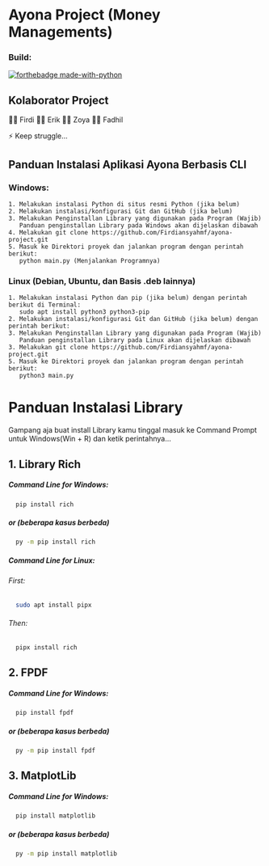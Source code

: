# Ayona Project (Money Managements)

### Build:
[![forthebadge made-with-python](http://ForTheBadge.com/images/badges/made-with-python.svg)](https://www.python.org/)

## Kolaborator Project

👩‍💻 Firdi
👩‍💻 Erik
👩‍💻 Zoya
👩‍💻 Fadhil

⚡️ Keep struggle...

## Panduan Instalasi Aplikasi Ayona Berbasis CLI

### Windows:
   
    1. Melakukan instalasi Python di situs resmi Python (jika belum)
    2. Melakukan instalasi/konfigurasi Git dan GitHub (jika belum)
    3. Melakukan Penginstallan Library yang digunakan pada Program (Wajib)
       Panduan penginstallan Library pada Windows akan dijelaskan dibawah
    4. Melakukan git clone https://github.com/Firdiansyahmf/ayona-project.git
    5. Masuk ke Direktori proyek dan jalankan program dengan perintah berikut:
       python main.py (Menjalankan Programnya)

### Linux (Debian, Ubuntu, dan Basis .deb lainnya)
    
    1. Melakukan instalasi Python dan pip (jika belum) dengan perintah berikut di Terminal:
       sudo apt install python3 python3-pip
    2. Melakukan instalasi/konfigurasi Git dan GitHub (jika belum) dengan perintah berikut:
    3. Melakukan Penginstallan Library yang digunakan pada Program (Wajib)
       Panduan penginstallan Library pada Linux akan dijelaskan dibawah
    3. Melakukan git clone https://github.com/Firdiansyahmf/ayona-project.git
    5. Masuk ke Direktori proyek dan jalankan program dengan perintah berikut:
       python3 main.py

# Panduan Instalasi Library
Gampang aja buat install Library kamu tinggal masuk ke Command Prompt untuk Windows(Win + R) dan ketik perintahnya...
## 1. Library Rich
##### Command Line for Windows:
```bash
  pip install rich
```
##### or (beberapa kasus berbeda)
```bash
  py -m pip install rich
```

##### Command Line for Linux:
###### First:
```bash
  sudo apt install pipx
```
###### Then:
```bash
  pipx install rich
```

## 2. FPDF
##### Command Line for Windows:
```bash
  pip install fpdf
```
##### or (beberapa kasus berbeda)
```bash
  py -m pip install fpdf
```

## 3. MatplotLib
##### Command Line for Windows:
```bash
  pip install matplotlib
```
##### or (beberapa kasus berbeda)
```bash
  py -m pip install matplotlib
```
